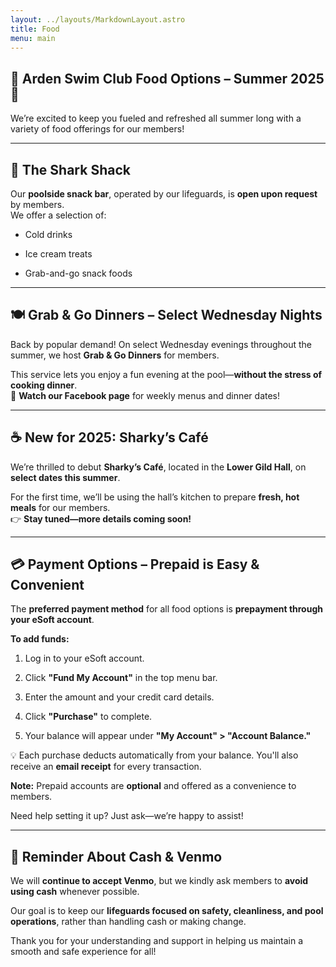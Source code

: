 ```yaml
---
layout: ../layouts/MarkdownLayout.astro
title: Food
menu: main
---
```

## **🍔 Arden Swim Club Food Options – Summer 2025 🍦**

We’re excited to keep you fueled and refreshed all summer long with a variety of food offerings for our members\!

---

## **🦈 The Shark Shack**

Our **poolside snack bar**, operated by our lifeguards, is **open upon request** by members.  
 We offer a selection of:

* Cold drinks

* Ice cream treats

* Grab-and-go snack foods

---

## **🍽️ Grab & Go Dinners – Select Wednesday Nights**

Back by popular demand\! On select Wednesday evenings throughout the summer, we host **Grab & Go Dinners** for members.

This service lets you enjoy a fun evening at the pool—**without the stress of cooking dinner**.  
 📣 **Watch our Facebook page** for weekly menus and dinner dates\!

---

## **☕ New for 2025: Sharky’s Café**

We’re thrilled to debut **Sharky’s Café**, located in the **Lower Gild Hall**, on **select dates this summer**.

For the first time, we’ll be using the hall’s kitchen to prepare **fresh, hot meals** for our members.  
 👉 **Stay tuned—more details coming soon\!**

---

## **💳 Payment Options – Prepaid is Easy & Convenient**

The **preferred payment method** for all food options is **prepayment through your eSoft account**.

**To add funds:**

1. Log in to your eSoft account.

2. Click **"Fund My Account"** in the top menu bar.

3. Enter the amount and your credit card details.

4. Click **"Purchase"** to complete.

5. Your balance will appear under **"My Account" \> "Account Balance."**

💡 Each purchase deducts automatically from your balance. You'll also receive an **email receipt** for every transaction.

**Note:** Prepaid accounts are **optional** and offered as a convenience to members.

Need help setting it up? Just ask—we’re happy to assist\!

---

## **🔔 Reminder About Cash & Venmo**

We will **continue to accept Venmo**, but we kindly ask members to **avoid using cash** whenever possible.

Our goal is to keep our **lifeguards focused on safety, cleanliness, and pool operations**, rather than handling cash or making change.

Thank you for your understanding and support in helping us maintain a smooth and safe experience for all\!

